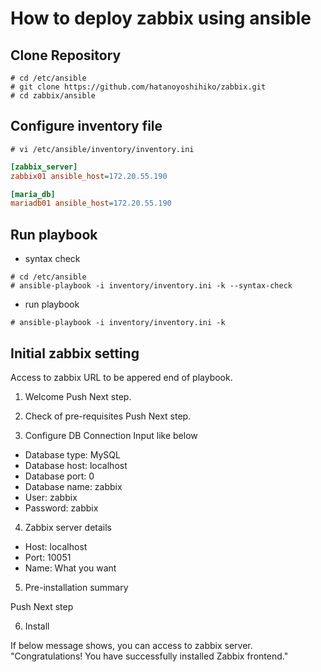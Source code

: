 # How to deploy zabbix using ansible

## Clone Repository

`# cd /etc/ansible`  
`# git clone https://github.com/hatanoyoshihiko/zabbix.git`  
`# cd zabbix/ansible`  

## Configure inventory file

`# vi /etc/ansible/inventory/inventory.ini`  

```ini
[zabbix_server]
zabbix01 ansible_host=172.20.55.190

[maria_db]
mariadb01 ansible_host=172.20.55.190
```

## Run playbook

- syntax check

`# cd /etc/ansible`  
`# ansible-playbook -i inventory/inventory.ini -k --syntax-check`  

- run playbook

`# ansible-playbook -i inventory/inventory.ini -k`  

## Initial zabbix setting

Access to zabbix URL to be appered end of playbook.  

1. Welcome
Push Next step.

2. Check of pre-requisites
Push Next step.

3. Configure DB Connection
Input like below

- Database type: MySQL
- Database host: localhost
- Database port: 0
- Database name: zabbix
- User: zabbix
- Password: zabbix

4. Zabbix server details

- Host: localhost
- Port: 10051
- Name: What you want

5. Pre-installation summary

Push Next step

6. Install

If below message shows, you can access to zabbix server.  
"Congratulations! You have successfully installed Zabbix frontend."
